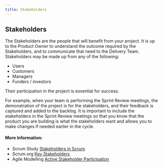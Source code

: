```yaml
---
title: Stakeholders
---
```

## Stakeholders

The Stakeholders are the people that will benefit from your project. It is up to the Product Owner to understand the outcome required by the Stakeholders, and to communicate that need to the Delivery Team.
Stakeholders may be made up from any of the following:
- Users
- Customers
- Managers
- Funders / investors

Their participation in the project is essential for success.

For example, when your team is performing the Sprint Review meetings, the demonstration of the project is for the stakeholders, and their feedback is captured and added to the backlog. It is important to include the stakeholders in the Sprint Review meetings so that you know that the product you are building is what the stakeholders want and allows you to make changes if needed earlier in the cycle. 

#### More Information:
<!-- Please add any articles you think might be helpful to read before writing the article -->
- Scrum Study <a href='https://www.scrumstudy.com/blog/stakeholders-in-scrum/' target='_blank' rel='nofollow'>Stakeholders in Scrum</a>
- Scrum.org <a href='https://www.scrum.org/resources/blog/scrum-who-are-key-stakeholders-should-be-attending-every-sprint-review' target='_blank' rel='nofollow'>Key Stakeholders</a>
- Agile Modelling <a href='http://agilemodeling.com/essays/activeStakeholderParticipation.htm' target='_blank' rel='nofollow'>Active Stakeholder Participation</a>


